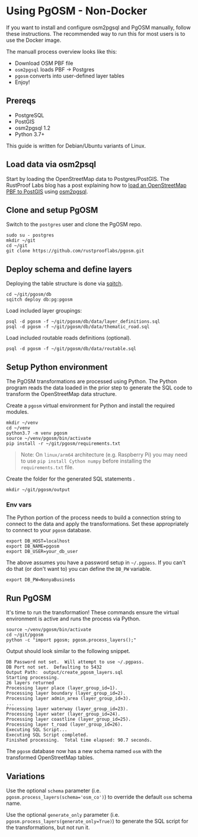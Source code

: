 # Using PgOSM - Non-Docker

If you want to install and configure osm2pgsql and PgOSM manually, follow these
instructions.  The recommended way to run this for most users is to use the Docker
image.


The manuall process overview looks like this:

* Download OSM PBF file
* `osm2pgsql` loads PBF -> Postgres
* `pgosm` converts into user-defined layer tables
* Enjoy!

## Prereqs

* PostgreSQL
* PostGIS
* osm2pgsql 1.2
* Python 3.7+

This guide is written for Debian/Ubuntu variants of Linux.

## Load data via osm2psql

Start by loading the OpenStreetMap data to Postgres/PostGIS. 
The RustProof Labs blog has a post explaining how to
[load an OpenStreetMap PBF to PostGIS](https://blog.rustprooflabs.com/2020/01/postgis-osm-load-2020) using [osm2pgsql](https://github.com/openstreetmap/osm2pgsql).

## Clone and setup PgOSM

Switch to the `postgres` user and clone the PgOSM repo.

    sudo su - postgres
    mkdir ~/git
    cd ~/git
    git clone https://github.com/rustprooflabs/pgosm.git

## Deploy schema and define layers

Deploying the table structure is done via [sqitch](https://sqitch.org/).

    cd ~/git/pgosm/db
    sqitch deploy db:pg:pgosm


Load included layer groupings:

    psql -d pgosm -f ~/git/pgosm/db/data/layer_definitions.sql
    psql -d pgosm -f ~/git/pgosm/db/data/thematic_road.sql


Load included routable roads definitions (optional).

    psql -d pgosm -f ~/git/pgosm/db/data/routable.sql


## Setup Python environment

The PgOSM transformations are processed using Python. The Python program
reads the data loaded in the prior step to generate the SQL code
to transform the OpenStreetMap data structure.

Create a `pgosm` virtual environment for Python and install the required modules.

    mkdir ~/venv
    cd ~/venv
    python3.7 -m venv pgosm
    source ~/venv/pgosm/bin/activate
    pip install -r ~/git/pgosm/requirements.txt

> Note: On `linux/arm64` architecture (e.g. Raspberry Pi) you may need to use `pip install Cython numpy` before installing the `requirements.txt` file.


Create the folder for the generated SQL statements  .

    mkdir ~/git/pgosm/output


### Env vars

The Python portion of the process needs to build a connection string to connect to the data and apply the
transformations.  Set these appropriately to connect to your `pgosm` database.

    export DB_HOST=localhost
    export DB_NAME=pgosm
    export DB_USER=your_db_user
    
The above assumes you have a password setup in `~/.pgpass`.  If you can't do that (or don't want
to) you can define the `DB_PW` variable.

    export DB_PW=NonyaBusine$s


## Run PgOSM

It's time to run the transformation!  These commands ensure the virtual environment is active and
runs the process via Python.

    source ~/venv/pgosm/bin/activate
    cd ~/git/pgosm
    python -c "import pgosm; pgosm.process_layers();"

Output should look similar to the following snippet.


    DB Password not set.  Will attempt to use ~/.pgpass.
    DB Port not set.  Defaulting to 5432
    Output Path:  output/create_pgosm_layers.sql
    Starting processing.
    26 layers returned
    Processing layer place (layer_group_id=1).
    Processing layer boundary (layer_group_id=2).
    Processing layer admin_area (layer_group_id=3).
    ...
    Processing layer waterway (layer_group_id=23).
    Processing layer water (layer_group_id=24).
    Processing layer coastline (layer_group_id=25).
    Processing layer t_road (layer_group_id=26).
    Executing SQL Script...
    Executing SQL Script completed.
    Finished processing.  Total time elapsed: 90.7 seconds.

The `pgosm` database now has a new schema named `osm` with the transformed
OpenStreetMap tables.

## Variations


Use the optional `schema` parameter (i.e. `pgosm.process_layers(schema='osm_co')`) to override the default `osm` schema name.


Use the optional `generate_only` parameter
(i.e. `pgosm.process_layers(generate_only=True)`) to generate the SQL script
for the transformations, but not run it.

